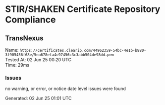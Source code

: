 # STIR/SHAKEN Certificate Repository Compliance

## TransNexus

Name: `https://certificates.clearip.com/44962359-54bc-4e1b-b880-3f905456f68e/5ea678efa4c97456c3c3abb504de98dd.pem`\
Tested At: 02 Jun 25 00:20 UTC\
Time: 29ms

### Issues

no warning, or error, or notice date level issues were found

Generated: 02 Jun 25 01:01 UTC